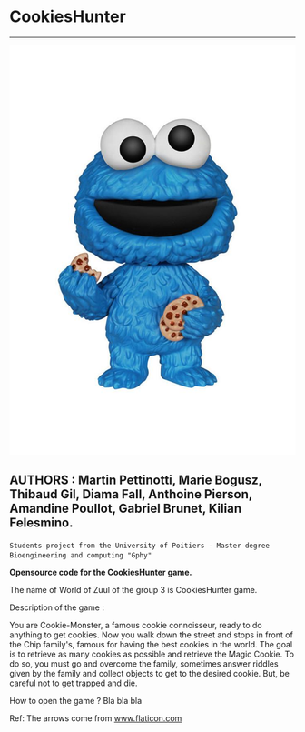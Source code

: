 # CookiesHunter
------------------------
![Cookie monster, the mascot](images/CookiesHunter_log.jpeg)


AUTHORS : Martin Pettinotti, Marie Bogusz, Thibaud Gil, Diama Fall, Anthoine Pierson, Amandine Poullot, Gabriel Brunet, Kilian Felesmino.
------------------------
`Students project from the University of Poitiers - Master degree Bioengineering and computing "Gphy"`

**Opensource code for the CookiesHunter game.**

The name of World of Zuul of the group 3 is CookiesHunter game.

Description of the game :

  You are Cookie-Monster, a famous cookie connoisseur, ready to do anything to get cookies. 
  Now you walk down the street and stops in front of the Chip family's, famous for having the best cookies in the world.
  The goal is to retrieve as many cookies as possible and retrieve the Magic Cookie.
  To do so, you must go and overcome the family, sometimes answer riddles given by the family and collect objects to get to   the desired cookie.
  But, be careful not to get trapped and die.

How to open the game ?
  Bla bla bla

Ref:
The arrows come from www.flaticon.com
